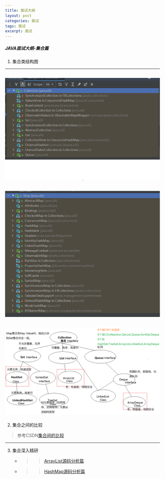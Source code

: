 ```yaml
---
title: 面试大纲
layout: post
categories: 面试
tags: 面试
excerpt: 面试
---
```

##### JAVA面试大纲-集合篇
1. 集合类结构图   
---
![集合类关系图](/assets/集合类继承图.PNG)    
---  
![集合类关系图](/assets/Map类继承图.PNG)       
---
![集合类关系图](/assets/集合类图.png)    
---
2. 集合之间的比较   
>参考CSDN[集合间的比较](https://blog.csdn.net/qq_39478853/article/details/78644335)
---
3. 集合深入精研
   *  >> [ArrayList源码分析篇](https://blog.csdn.net/qq_39478853/article/details/78644335)
   *  >> [HashMap源码分析篇](https://www.javazhiyin.com/188.html)
 




   

